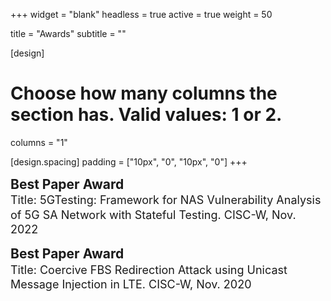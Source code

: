 +++
widget = "blank"
headless = true
active = true
weight = 50

title = "Awards"
subtitle = ""

[design]
  # Choose how many columns the section has. Valid values: 1 or 2.
  columns = "1"

[design.spacing]
  padding = ["10px", "0", "10px", "0"]
+++

<style>
  .award {font-size: 21px;}
  .award-description {font-size: 18px;}

  @media only screen and (max-width: 768px) {
    .award {font-size: 18px;}
    .award-description {font-size: 14px;}
  }
</style>

<p style="line-height:1.3">
  <span class="award"><b>Best Paper Award</b></span><br>
  <span class="award-description">Title: 5GTesting: Framework for NAS Vulnerability Analysis of 5G SA Network with Stateful Testing. CISC-W, Nov. 2022</span>
</p>

<p style="line-height:1.3">
  <span class="award"><b>Best Paper Award</b></span><br>
  <span class="award-description">Title: Coercive FBS Redirection Attack using Unicast Message Injection in LTE. CISC-W, Nov. 2020</span>
</p>